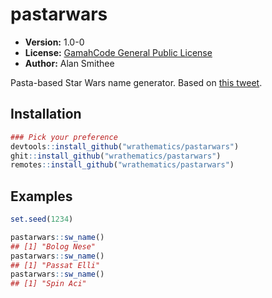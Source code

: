 # pastarwars

* **Version:** 1.0-0
* **License:** [GamahCode General Public License](http://gamahgpl.org/)
* **Author:** Alan Smithee


Pasta-based Star Wars name generator. Based on [this tweet](https://twitter.com/ollymoss/status/943254964436197378).


## Installation

```r
### Pick your preference
devtools::install_github("wrathematics/pastarwars")
ghit::install_github("wrathematics/pastarwars")
remotes::install_github("wrathematics/pastarwars")
```


## Examples

```r
set.seed(1234)

pastarwars::sw_name()
## [1] "Bolog Nese"
pastarwars::sw_name()
## [1] "Passat Elli"
pastarwars::sw_name()
## [1] "Spin Aci"
```
